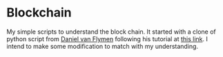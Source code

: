# Blockchain
My simple scripts to understand the block chain. It started with a clone of python script from [Daniel van Flymen](https://github.com/dvf/blockchain) following his tutorial at [this link](https://hackernoon.com/learn-blockchains-by-building-one-117428612f46). I intend to make some modification to match with my understanding.
